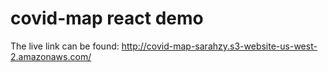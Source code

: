 # covid-map react demo

The live link can be found: http://covid-map-sarahzy.s3-website-us-west-2.amazonaws.com/

